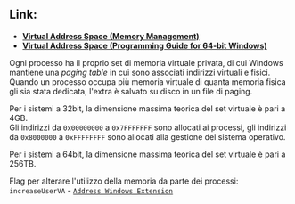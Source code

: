 ## Link:
- [**Virtual Address Space (Memory Management)**](https://learn.microsoft.com/en-us/windows/win32/memory/virtual-address-space)
- [**Virtual Address Space (Programming Guide for 64-bit Windows)**](https://learn.microsoft.com/en-us/windows/win32/winprog64/virtual-address-space)

Ogni processo ha il proprio set di memoria virtuale privata, di cui Windows mantiene una _paging table_ in cui sono associati indirizzi virtuali e fisici.
Quando un processo occupa più memoria virtuale di quanta memoria fisica gli sia stata dedicata, l'extra è salvato su disco in un file di paging.

Per i sistemi a 32bit, la dimensione massima teorica del set virtuale è pari a 4GB.  
Gli indirizzi da `0x00000000` a `0x7FFFFFFF` sono allocati ai processi, gli indirizzi da `0x8000000` a `0xFFFFFFFF` sono allocati alla gestione del sistema operativo.

Per i sistemi a 64bit, la dimensione massima teorica del set virtuale è pari a 256TB. 

Flag per alterare l'utilizzo della memoria da parte dei processi:
`increaseUserVA` - [`Address Windows Extension`](https://learn.microsoft.com/en-us/windows/win32/memory/address-windowing-extensions)